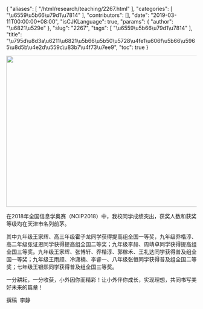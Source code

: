 {
    "aliases": [
        "/html/research/teaching/2267.html"
    ],
    "categories": [
        "\u6559\u5b66\u79d1\u7814"
    ],
    "contributors": [],
    "date": "2019-03-11T00:00:00+08:00",
    "isCJKLanguage": true,
    "params": {
        "author": "\u6821\u529e"
    },
    "slug": "2267",
    "tags": [
        "\u6559\u5b66\u79d1\u7814"
    ],
    "title": "\u795d\u8d3a\u6211\u6821\u5b66\u5b50\u5728\u4fe1\u606f\u5b66\u5965\u8d5b\u4e2d\u559c\u83b7\u4f73\u7ee9",
    "toc": true
}


<img
    src="https://cdn.tfls.online/mirror/full/f3108362195de5ab752898f39d514c94075e2128.jpg"
    style="display:block;margin-left:auto;margin-right:auto;"
    decoding="async"
    fetchpriority="auto"
    loading="lazy"
    height="400"
    width="600"
/>




 




在2018年全国信息学奥赛（NOIP2018）中，我校同学成绩突出，获奖人数和获奖等级均在天津市名列前茅。




 其中九年级王家辉、高三年级霍子龙同学获得提高组全国一等奖，九年级乔楷淳、高二年级张证恩同学获得提高组全国二等奖；九年级李赫、周靖卓同学获得提高组全国三等奖。九年级王家辉、张博轩、乔楷淳、郭稼禾、王礼达同学获得普及组全国一等奖；九年级王雨颀、冷潇楠、李睿一、八年级张恒同学获得普及组全国二等奖；七年级王银熙同学获得普及组全国三等奖。




 一分耕耘，一分收获，小外因你而精彩！让小外伴你成长，实现理想，共同书写美好未来的篇章！




 撰稿  李静


  



